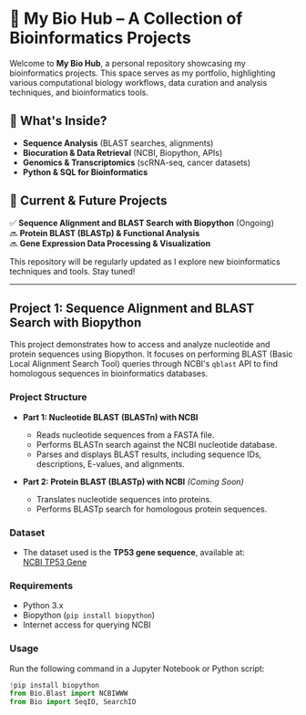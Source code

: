 # 🧬 My Bio Hub – A Collection of Bioinformatics Projects

Welcome to **My Bio Hub**, a personal repository showcasing my bioinformatics projects. This space serves as my portfolio, highlighting various computational biology workflows, data curation and analysis techniques, and bioinformatics tools.

## 🔬 What's Inside?
- **Sequence Analysis** (BLAST searches, alignments)
- **Biocuration & Data Retrieval** (NCBI, Biopython, APIs)
- **Genomics & Transcriptomics** (scRNA-seq, cancer datasets)
- **Python & SQL for Bioinformatics**

## 🚀 Current & Future Projects
✅ **Sequence Alignment and BLAST Search with Biopython** (Ongoing)  
🔜 **Protein BLAST (BLASTp) & Functional Analysis**  
🔜 **Gene Expression Data Processing & Visualization**  

This repository will be regularly updated as I explore new bioinformatics techniques and tools. Stay tuned!

---

## Project 1: Sequence Alignment and BLAST Search with Biopython

This project demonstrates how to access and analyze nucleotide and protein sequences using Biopython. 
It focuses on performing BLAST (Basic Local Alignment Search Tool) queries through NCBI's `qblast` API 
to find homologous sequences in bioinformatics databases.

### Project Structure
- **Part 1: Nucleotide BLAST (BLASTn) with NCBI**
  - Reads nucleotide sequences from a FASTA file.
  - Performs BLASTn search against the NCBI nucleotide database.
  - Parses and displays BLAST results, including sequence IDs, descriptions, E-values, and alignments.

- **Part 2: Protein BLAST (BLASTp) with NCBI** *(Coming Soon)*
  - Translates nucleotide sequences into proteins.
  - Performs BLASTp search for homologous protein sequences.

### Dataset
- The dataset used is the **TP53 gene sequence**, available at:  
  [NCBI TP53 Gene](https://www.ncbi.nlm.nih.gov/gene/7157)

### Requirements
- Python 3.x
- Biopython (`pip install biopython`)
- Internet access for querying NCBI

### Usage
Run the following command in a Jupyter Notebook or Python script:
```python
!pip install biopython
from Bio.Blast import NCBIWWW 
from Bio import SeqIO, SearchIO 

